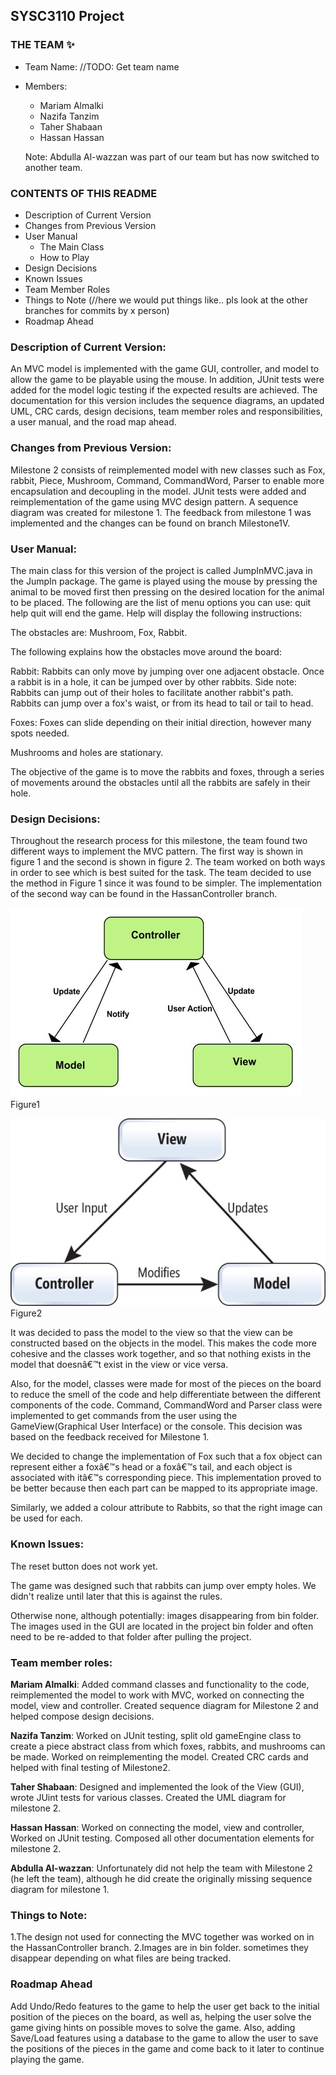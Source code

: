 ## SYSC3110 Project

### THE TEAM :sparkles:
* Team Name: //TODO: Get team name
* Members:
  * Mariam Almalki
  * Nazifa Tanzim
  * Taher Shabaan
  * Hassan Hassan
  
  Note: Abdulla Al-wazzan was part of our team but has now switched to another team.
  
### CONTENTS OF THIS README
* Description of Current Version
* Changes from Previous Version
* User Manual
  * The Main Class
  * How to Play
* Design Decisions
* Known Issues
* Team Member Roles
* Things to Note (//here we would put things like.. pls look at the other branches for commits by x person)
* Roadmap Ahead


### Description of Current Version:
An MVC model is implemented with the game GUI, controller, and model to allow the game to be playable using the mouse. In addition, JUnit tests were added for the model logic testing if the expected results are achieved.
The documentation for this version includes the sequence diagrams, an updated UML, CRC cards, design decisions, team member roles and responsibilities, a user manual, and the road map ahead. 

### Changes from Previous Version:
Milestone 2 consists of reimplemented model with new classes such as Fox, rabbit, Piece, Mushroom, Command, CommandWord, Parser to enable more encapsulation and decoupling in the model. JUnit tests were added and reimplementation of the game using MVC design pattern. A sequence diagram was created for milestone 1. The feedback from milestone 1 was implemented and the changes can be found on branch Milestone1V.


### User Manual:
The main class for this version of the project is called JumpInMVC.java in the JumpIn package. The game is played using the mouse by pressing the animal to be moved first then pressing on the desired location for the animal to be placed.
The following are the list of menu options you can use: quit help
	quit will end the game.
	Help will display the following instructions:
		
The obstacles are: Mushroom, Fox, Rabbit.

The following explains how the obstacles move around the board:

Rabbit:	Rabbits can only move by jumping over one adjacent obstacle. Once a rabbit is in a hole, it can be jumped over 	by other rabbits. 
Side note: Rabbits can jump out of their holes to facilitate another rabbit's path. Rabbits can jump over a fox's waist, or from its head to tail or tail to head. 

Foxes: Foxes can slide depending on their initial direction, however many spots needed.

Mushrooms and holes are stationary. 

The objective of the game is to move the rabbits and foxes, through a series of movements
around the obstacles until all the rabbits are safely in their hole.

### Design Decisions:
Throughout the research process for this milestone, the team found two different ways to implement the MVC pattern. The first way is shown in figure 1 and the second is shown in figure 2. The team worked on both ways in order to see which is best suited for the task. The team decided to use the method in Figure 1 since it was found to be simpler. The implementation of the second way can be found in the HassanController branch. 

![Figure 1](Documentation/FIGURE1.jpeg)
Figure1

![Figure 2](Documentation/FIGURE2.jpeg)
Figure2

It was decided to pass the model to the view so that the view can be constructed based on the objects in the model. This makes the code more cohesive and the classes work together, and so that nothing exists in the model that doesnâ€™t exist in the view or vice versa.  

Also, for the model, classes were made for most of the pieces on the board to reduce the smell of the code and help differentiate between the different components of the code. Command, CommandWord and Parser class were implemented to get commands from the user using the GameView(Graphical User Interface) or the console. This decision was based on the feedback received for Milestone 1.

We decided to change the implementation of Fox such that a fox object can represent either a foxâ€™s head or a foxâ€™s tail, and each object is associated with itâ€™s corresponding piece. This implementation proved to be better because then each part can be mapped to its appropriate image.

Similarly, we added a colour attribute to Rabbits, so that the right image can be used for each. 

### Known Issues:
The reset button does not work yet. 

The game was designed such that rabbits can jump over empty holes. We didn't realize until later that this is against the rules.

Otherwise none, although potentially: images disappearing from bin folder. The images used in the GUI are located in the project bin folder and often need to be re-added to that folder after pulling the project. 


### Team member roles:
**Mariam Almalki**: Added command classes and functionality to the code, reimplemented the model to work with MVC, worked on connecting the model, view and controller. Created sequence diagram for Milestone 2 and helped compose design decisions.

**Nazifa Tanzim**: Worked on JUnit testing, split old gameEngine class to create a piece abstract class from which foxes, rabbits, and mushrooms can be made. Worked on reimplementing the model. Created CRC cards and helped with final testing of Milestone2.

**Taher Shabaan**: Designed and implemented the look of the View (GUI), wrote JUint tests for various classes. Created the UML diagram for milestone 2. 

**Hassan Hassan**: Worked on connecting the model, view and controller, Worked on JUnit testing. Composed all other documentation elements for milestone 2. 

**Abdulla Al-wazzan**: Unfortunately did not help the team with Milestone 2 (he left the team), although he did create the originally missing sequence diagram for milestone 1. 

### Things to Note:
1.The design not used for connecting the MVC together was worked on in the HassanController branch.
2.Images are in bin folder. sometimes they disappear depending on what files are being tracked. 

### Roadmap Ahead
Add Undo/Redo features to the game to help the user get back to the initial position of the pieces on the board, as well as, helping the user solve the game giving hints on possible moves to solve the game. Also, adding Save/Load features using a database to the game to allow the user to save the positions of the pieces in the game and come back to it later to continue playing the game.
